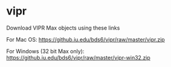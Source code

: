 # vipr

Download VIPR Max objects using these links

For Mac OS:
https://github.iu.edu/bds6/vipr/raw/master/vipr.zip

For Windows (32 bit Max only):
https://github.iu.edu/bds6/vipr/raw/master/vipr-win32.zip

